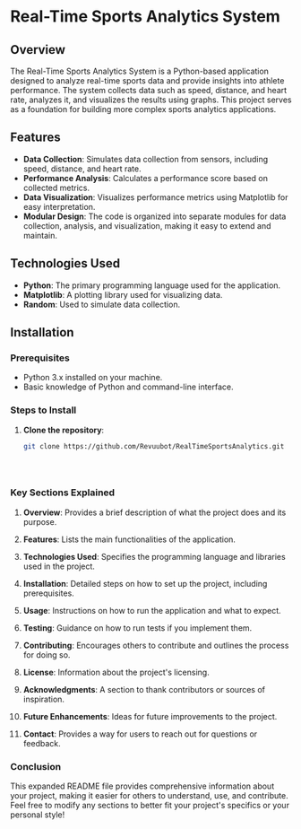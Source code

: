 # Real-Time Sports Analytics System

## Overview
The Real-Time Sports Analytics System is a Python-based application designed to analyze real-time sports data and provide insights into athlete performance. The system collects data such as speed, distance, and heart rate, analyzes it, and visualizes the results using graphs. This project serves as a foundation for building more complex sports analytics applications.

## Features
- **Data Collection**: Simulates data collection from sensors, including speed, distance, and heart rate.
- **Performance Analysis**: Calculates a performance score based on collected metrics.
- **Data Visualization**: Visualizes performance metrics using Matplotlib for easy interpretation.
- **Modular Design**: The code is organized into separate modules for data collection, analysis, and visualization, making it easy to extend and maintain.

## Technologies Used
- **Python**: The primary programming language used for the application.
- **Matplotlib**: A plotting library used for visualizing data.
- **Random**: Used to simulate data collection.

## Installation

### Prerequisites
- Python 3.x installed on your machine.
- Basic knowledge of Python and command-line interface.

### Steps to Install
1. **Clone the repository**:
   ```bash
   git clone https://github.com/Revuubot/RealTimeSportsAnalytics.git





### Key Sections Explained

1. **Overview**: Provides a brief description of what the project does and its purpose.

2. **Features**: Lists the main functionalities of the application.

3. **Technologies Used**: Specifies the programming language and libraries used in the project.

4. **Installation**: Detailed steps on how to set up the project, including prerequisites.

5. **Usage**: Instructions on how to run the application and what to expect.

6. **Testing**: Guidance on how to run tests if you implement them.

7. **Contributing**: Encourages others to contribute and outlines the process for doing so.

8. **License**: Information about the project's licensing.

9. **Acknowledgments**: A section to thank contributors or sources of inspiration.

10. **Future Enhancements**: Ideas for future improvements to the project.

11. **Contact**: Provides a way for users to reach out for questions or feedback.

### Conclusion

This expanded README file provides comprehensive information about your project, making it easier for others to understand, use, and contribute. Feel free to modify any sections to better fit your project's specifics or your personal style!
